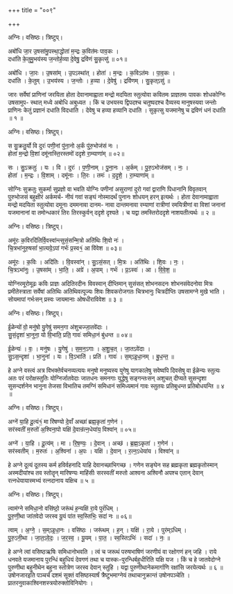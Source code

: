 +++
title = "००९"

+++


अग्निः। वसिष्ठः। त्रिष्टुप्।

अबो॑धि जा॒र उ॒षसा॑मु॒पस्था॒द्धोता॑ म॒न्द्रः क॒वित॑मः पाव॒कः ।  
दधा॑ति के॒तुमु॒भय॑स्य ज॒न्तोर्ह॒व्या दे॒वेषु॒ द्रवि॑णं सु॒कृत्सु॑ ॥ ०१॥

अबो॑धि । जा॒रः । उ॒षसा॑म् । उ॒पऽस्था॑त् । होता॑ । म॒न्द्रः । क॒विऽत॑मः । पा॒व॒कः ।  
दधा॑ति । के॒तुम् । उ॒भय॑स्य । ज॒न्तोः । ह॒व्या । दे॒वेषु॑ । द्रवि॑णम् । सु॒कृत्ऽसु॑ ॥

जारः सर्वेषां प्राणिनां जरयिता होता देवानामाह्वाता मन्द्रो मदयिता स्तुत्योवा कवितमः प्राज्ञतमः पावकः शोधकोग्निः उषसामुप- स्थात् मध्ये अबोधि अबुध्यत । किं च उभयस्य द्विपदश्च चतुष्पदश्च दैव्यस्य मानुषस्यवा जन्तोः प्राणिनः केतुं प्रज्ञानं दधाति विदधाति । देवेषु च हव्या हव्यानि दधाति । सुकृत्सु यजमानेषु च द्रविणं धनं दधाति ॥ १ ॥

अग्निः। वसिष्ठः। त्रिष्टुप्।

स सु॒क्रतु॒र्यो वि दुरः॑ पणी॒नां पु॑ना॒नो अ॒र्कं पु॑रु॒भोज॑सं नः ।  
होता॑ म॒न्द्रो वि॒शां दमू॑नास्ति॒रस्तमो॑ ददृशे रा॒म्याणा॑म् ॥ ०२॥

सः । सु॒ऽक्रतुः॑ । यः । वि । दुरः॑ । प॒णी॒नाम् । पु॒ना॒नः । अ॒र्कम् । पु॒रु॒ऽभोज॑सम् । नः॒ ।  
होता॑ । म॒न्द्रः । वि॒शाम् । दमू॑नाः । ति॒रः । तमः॑ । द॒दृ॒शे॒ । रा॒म्याणा॑म् ॥

सोग्निः सुक्रतुः सुकर्मा सुप्रज्ञो वा भवति योग्निः पणीनां असुराणां दुरो गवां द्वाराणि पिधानानि विवृतवान् पुरुभोजसं बहुक्षीरं अर्कमर्च- नीयं गवां सङ्घं नोस्मादर्थं पुनानः शोधयन् हरन् इत्यर्थः । होता देवानामाह्वाता मन्द्रो मदयिता स्तुत्योवा दमूनाः दममनावा दानम- नावा दान्तमनावा रम्याणां रात्रीणां रमयित्रीणां वा विशां जनानां यजमानानां वा तमोन्धकारं तिरः तिरस्कुर्वन् ददृशे दृश्यते । च यद्वा तमस्तिरोददृशे नाशयतीत्यर्थः ॥ २ ॥

अग्निः। वसिष्ठः। त्रिष्टुप्।

अमू॑रः क॒विरदि॑तिर्वि॒वस्वा॑न्त्सुसं॒सन्मि॒त्रो अति॑थिः शि॒वो नः॑ ।  
चि॒त्रभा॑नुरु॒षसां॑ भा॒त्यग्रे॒ऽपां गर्भः॑ प्र॒स्व१॒॑ आ वि॑वेश ॥ ०३॥

अमू॑रः । क॒विः । अदि॑तिः । वि॒वस्वा॑न् । सु॒ऽसं॒सत् । मि॒त्रः । अति॑थिः । शि॒वः । नः॒ ।  
चि॒त्रऽभा॑नुः । उ॒षसा॑म् । भा॒ति॒ । अग्रे॑ । अ॒पाम् । गर्भः॑ । प्र॒ऽस्वः॑ । आ । वि॒वे॒श॒ ॥

योग्निरमूरोमूढः कविः प्राज्ञः अदितिरदीनः विवस्वान् दीप्तिमान् सुसंसत् शोभनसदनः शोभनसंवेदनोवा मित्रः प्रमीतेस्त्राता सर्वेषां अतिथिः अतिथिवत्पूज्यः शिवः शिवकरोजगतः चित्रभानुः चित्रदीप्तिः उषसामग्ने मुखे भाति । सोयमापां गर्भःसन् प्रस्वः जायमानाः ओषधीराविवेश ॥ ३ ॥

अग्निः। वसिष्ठः। त्रिष्टुप्।

ई॒ळेन्यो॑ वो॒ मनु॑षो यु॒गेषु॑ समन॒गा अ॑शुचज्जा॒तवे॑दाः ।  
सु॒सं॒दृशा॑ भा॒नुना॒ यो वि॒भाति॒ प्रति॒ गावः॑ समिधा॒नं बु॑धन्त ॥ ०४॥

ई॒ळेन्यः॑ । वः॒ । मनु॑षः । यु॒गेषु॑ । स॒म॒न॒ऽगाः । अ॒शु॒च॒त् । जा॒तऽवे॑दाः ।  
सु॒ऽस॒न्दृशा॑ । भा॒नुना॑ । यः । वि॒ऽभाति॑ । प्रति॑ । गावः॑ । स॒म्ऽइ॒धा॒नम् । बु॒ध॒न्त॒ ॥

हे अग्ने वस्त्वं अत्र विभक्तेर्वचनव्यत्ययः मनुषो मनुष्यस्य युगेषु यागकालेषु सवेष्वपि दिवसेषु वा ईळेन्यः स्तुत्यः अतः परं परोक्षस्तुतिः योग्निर्जातवेदाः जातधनः समनगाः युद्धेषु सङ्गन्तःसन् अशुचत् दीप्यते सुसन्दृशा सुसन्दर्शनेन भानुना तेजसा विभातिच तमग्निं समिधानं समिध्यमानं गावः स्तुतयः प्रतिबुधन्त प्रतिबोधयन्ति ॥ ४ ॥

अग्निः। वसिष्ठः। त्रिष्टुप्।

अग्ने॑ या॒हि दू॒त्यं१॒॑ मा रि॑षण्यो दे॒वाँ अच्छा॑ ब्रह्म॒कृता॑ ग॒णेन॑ ।  
सर॑स्वतीं म॒रुतो॑ अ॒श्विना॒पो यक्षि॑ दे॒वान्र॑त्न॒धेया॑य॒ विश्वा॑न् ॥ ०५॥

अग्ने॑ । या॒हि । दू॒त्य॑म् । मा । रि॒ष॒ण्यः॒ । दे॒वान् । अच्छ॑ । ब्र॒ह्म॒ऽकृता॑ । ग॒णेन॑ ।  
सर॑स्वतीम् । म॒रुतः॑ । अ॒श्विना॑ । अ॒पः । यक्षि॑ । दे॒वान् । र॒त्न॒ऽधेया॑य । विश्वा॑न् ॥

हे अग्ने दूत्यं दूतस्य कर्म हविर्वहनादि याहि देवानच्छाभिगच्छ । गणेन सङ्घेन सह ब्रह्मकृता ब्रह्मकृतोस्मान् अस्मदीयांश्च तव स्तोतॄन् मारिषण्यः माहिंसीः सरस्वतीं मरुतो आश्वना अश्विनौ अपश्च एतान् देवान् रत्नधेयायास्मभ्यं रत्नदानाय यक्षिच ॥ ५ ॥

अग्निः। वसिष्ठः। त्रिष्टुप्।

त्वाम॑ग्ने समिधा॒नो वसि॑ष्ठो॒ जरू॑थं ह॒न्यक्षि॑ रा॒ये पुरं॑धिम् ।  
पु॒रु॒णी॒था जा॑तवेदो जरस्व यू॒यं पा॑त स्व॒स्तिभिः॒ सदा॑ नः ॥ ०६॥

त्वाम् । अ॒ग्ने॒ । स॒म्ऽइ॒धा॒नः । वसि॑ष्ठः । जरू॑थम् । ह॒न् । यक्षि॑ । रा॒ये । पुर॑म्ऽधिम् ।  
पु॒रु॒ऽनी॒था । जा॒त॒ऽवे॒दः॒ । ज॒र॒स्व॒ । यू॒यम् । पा॒त॒ । स्व॒स्तिऽभिः॑ । सदा॑ । नः॒ ॥

हे अग्ने त्वां वसिष्ठऋषिः समिधानोभवति । त्वं च जरूथं परुषभाषिणं जरणीयं वा रक्षोगणं हन् जहि । राये धनवते यजमानाय पुरन्धिं बहुधियं देवगणं तथा च यास्कः-पुरन्धिर्बहुधीरिति यक्षि यज । किं च हे जातवेदोग्ने पुरुणीथा बहुनीथेन बहुना स्तोत्रेण जरस्व देवान् स्तुहि । यद्वा पुरुणीथानेकमार्गाणि रक्षांसि जरयेत्यर्थः ॥ ६ ॥उषोनजारइति पञ्चर्चं दशमं सूक्तं वसिष्ठस्यार्षं त्रैष्टुभमाग्नेयं तथाचानुक्रान्तं उषोनपञ्चेति । प्रातरनुवाकाश्विनशस्त्रयोरुक्तोविनियोगः ।